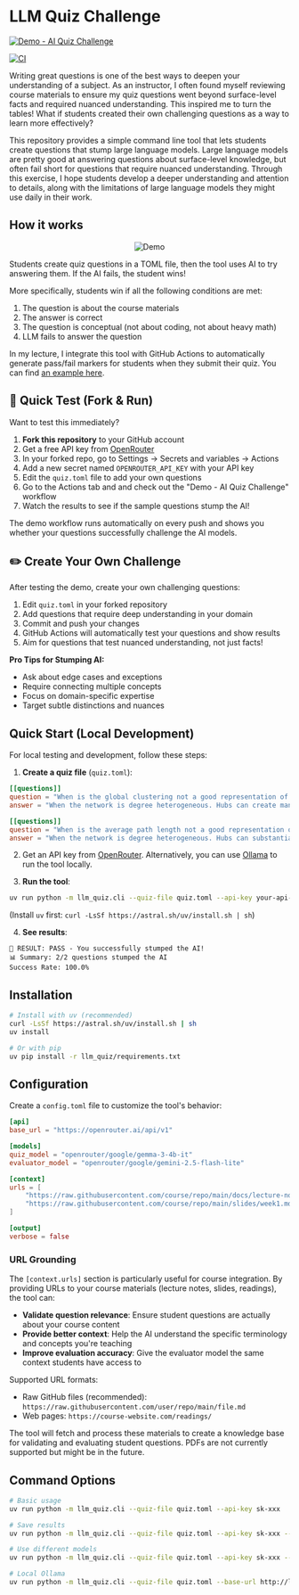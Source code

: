 # LLM Quiz Challenge

[![Demo - AI Quiz Challenge](https://github.com/skojaku/llm-quiz/actions/workflows/demo.yml/badge.svg)](https://github.com/skojaku/llm-quiz/actions/workflows/demo.yml)

[![CI](https://github.com/skojaku/llm-quiz/actions/workflows/ci.yml/badge.svg)](https://github.com/skojaku/llm-quiz/actions/workflows/ci.yml)


Writing great questions is one of the best ways to deepen your understanding of a subject.
As an instructor, I often found myself reviewing course materials to ensure my quiz questions went beyond surface-level facts and required nuanced understanding.
This inspired me to turn the tables! What if students created their own challenging questions as a way to learn more effectively?

This repository provides a simple command line tool that lets students create questions that stump large language models. Large language models are pretty good at answering questions about surface-level knowledge, but often fail short for questions that require nuanced understanding. Through this exercise, I hope students develop a deeper understanding and attention to details, along with the limitations of large language models they might use daily in their work.

## How it works

<p align="center" width="80%">
  <img src="./demo.gif" alt="Demo" style="max-width:80%;">
</p>

Students create quiz questions in a TOML file, then the tool uses AI to try answering them. If the AI fails, the student wins!

More specifically, students win if all the following conditions are met:

1. The question is about the course materials
2. The answer is correct
3. The question is conceptual (not about coding, not about heavy math)
4. LLM fails to answer the question


In my lecture, I integrate this tool with GitHub Actions to automatically generate pass/fail markers for students when they submit their quiz. You can find [an example here](https://github.com/sk-classroom/advnetsci-robustness).


## 🚀 Quick Test (Fork & Run)


Want to test this immediately?

1. **Fork this repository** to your GitHub account
2. Get a free API key from [OpenRouter](https://openrouter.ai/api-key)
3. In your forked repo, go to Settings → Secrets and variables → Actions
4. Add a new secret named `OPENROUTER_API_KEY` with your API key
5. Edit the `quiz.toml` file to add your own questions
5. Go to the Actions tab and and check out the "Demo - AI Quiz Challenge" workflow
6. Watch the results to see if the sample questions stump the AI!

The demo workflow runs automatically on every push and shows you whether your questions successfully challenge the AI models.

## ✏️ Create Your Own Challenge

After testing the demo, create your own challenging questions:

1. Edit `quiz.toml` in your forked repository
2. Add questions that require deep understanding in your domain
3. Commit and push your changes
4. GitHub Actions will automatically test your questions and show results
5. Aim for questions that test nuanced understanding, not just facts!

**Pro Tips for Stumping AI:**
- Ask about edge cases and exceptions
- Require connecting multiple concepts
- Focus on domain-specific expertise
- Target subtle distinctions and nuances


## Quick Start (Local Development)

For local testing and development, follow these steps:

1. **Create a quiz file** (`quiz.toml`):
```toml
[[questions]]
question = "When is the global clustering not a good representation of the network?"
answer = "When the network is degree heterogeneous. Hubs can create many triangles, not representing typical nodes."

[[questions]]
question = "When is the average path length not a good representation of the network?"
answer = "When the network is degree heterogeneous. Hubs can substantially reduce average path lengths."
```

2. Get an API key from [OpenRouter](https://openrouter.ai/api-key). Alternatively, you can use [Ollama](https://ollama.ai/) to run the tool locally.

3. **Run the tool**:
```bash
uv run python -m llm_quiz.cli --quiz-file quiz.toml --api-key your-api-key
```

(Install `uv` first: `curl -LsSf https://astral.sh/uv/install.sh | sh`)

4. **See results**:
```
🎉 RESULT: PASS - You successfully stumped the AI!
📊 Summary: 2/2 questions stumped the AI
Success Rate: 100.0%
```

## Installation

```bash
# Install with uv (recommended)
curl -LsSf https://astral.sh/uv/install.sh | sh
uv install

# Or with pip
uv pip install -r llm_quiz/requirements.txt
```

## Configuration

Create a `config.toml` file to customize the tool's behavior:

```toml
[api]
base_url = "https://openrouter.ai/api/v1"

[models]
quiz_model = "openrouter/google/gemma-3-4b-it"
evaluator_model = "openrouter/google/gemini-2.5-flash-lite"

[context]
urls = [
    "https://raw.githubusercontent.com/course/repo/main/docs/lecture-notes.qmd",
    "https://raw.githubusercontent.com/course/repo/main/slides/week1.md"
]

[output]
verbose = false
```

### URL Grounding

The `[context.urls]` section is particularly useful for course integration. By providing URLs to your course materials (lecture notes, slides, readings), the tool can:

- **Validate question relevance**: Ensure student questions are actually about your course content
- **Provide better context**: Help the AI understand the specific terminology and concepts you're teaching
- **Improve evaluation accuracy**: Give the evaluator model the same context students have access to

Supported URL formats:
- Raw GitHub files (recommended): `https://raw.githubusercontent.com/user/repo/main/file.md`
- Web pages: `https://course-website.com/readings/`

The tool will fetch and process these materials to create a knowledge base for validating and evaluating student questions.
PDFs are not currently supported but might be in the future.

## Command Options

```bash
# Basic usage
uv run python -m llm_quiz.cli --quiz-file quiz.toml --api-key sk-xxx

# Save results
uv run python -m llm_quiz.cli --quiz-file quiz.toml --api-key sk-xxx --output results.json

# Use different models
uv run python -m llm_quiz.cli --quiz-file quiz.toml --api-key sk-xxx --quiz-model gpt-4o-mini

# Local Ollama
uv run python -m llm_quiz.cli --quiz-file quiz.toml --base-url http://localhost:11434/v1 --api-key dummy --quiz-model llama2
```
